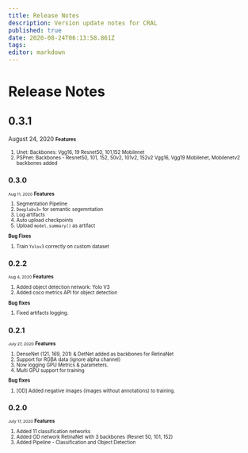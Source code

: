 ```yaml
---
title: Release Notes
description: Version update notes for CRAL
published: true
date: 2020-08-24T06:13:58.861Z
tags: 
editor: markdown
---
```


# Release Notes
## 0.3.1
<small> August 24, 2020 <small>
**Features**
  1. Unet:
  	 Backbones: Vgg16, 19
     Resnet50, 101,152
  	 Mobilenet
  2. PSPnet: 
  Backbones - Resnet50, 101, 152, 50v2, 101v2, 152v2
	Vgg16, Vgg19
	Mobilenet, Mobilenetv2 backbones added

## 0.3.0
<small>Aug 11, 2020</small>
**Features**
1. Segmentation Pipeline
1. `Deeplabv3+` for semantic segemntation
1. Log artifacts
1. Auto upload checkpoints
1. Upload `model.summary()` as artifact

**Bug Fixes**
1. Train `Yolov3` correctly on custom dataset
## 0.2.2 
<small>Aug 4, 2020</small>
**Features**
1. Added object detection network: Yolo V3
1. Added coco metrics API for object detection

**Bug fixes**
1. Fixed artifacts logging.

## 0.2.1
<small>July 27, 2020</small>
**Features**
1. DenseNet (121, 169, 201) & DetNet added as backbones for RetinaNet
1. Support for RGBA data (ignore alpha channel)
1. Now logging GPU Metrics & parameters.
1. Multi GPU support for training

**Bug fixes**
1. [OD] Added negative images (images without annotations) to training.


## 0.2.0
<small>July 17, 2020</small>
**Features**
1. Added 11 classification networks
1. Added OD network RetinaNet with 3 backbones (Resnet 50, 101, 152)
1. Added Pipeline - Classification and Object Detection



